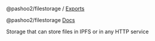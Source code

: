 @pashoo2/filestorage / [Exports](modules.md)

@pashoo2/filestorage
[Docs](docs/modules.md)

Storage that can store files in IPFS or in any HTTP service
